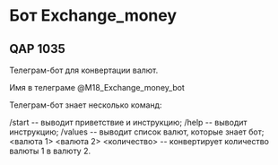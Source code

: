 # Бот Exchange_money
## QAP 1035

Телеграм-бот для конвертации валют.

Имя в телеграме @M18_Exchange_money_bot

Телеграм-бот знает несколько команд:

/start -- выводит приветствие и инструкцию;
/help -- выводит инструкцию;
/values -- выводит список валют, которые знает бот;
<валюта 1> <валюта 2> <количество> -- конвертирует количество валюты 1 в валюту 2.
